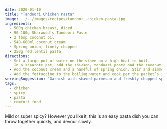 ```yaml
---
date: 2020-01-10
title: "Tandoori Chicken Pasta"
image: ../../images/recipes/tandoori-chicken-pasta.jpg
ingredients:
  - 500g chicken breast, diced
  - 90-100g Sharwood’s Tandoori Paste
  - 2 tbsp coconut oil
  - 540-600ml coconut cream
  - Spring onion, finely chopped
  - 250g red lentil pasta
directions:
  - Set a large pot of water on the stove on a high heat to boil.
  - In a separate pot, add the chicken, tandoori paste and the coconut oil and mix thoroughly. Once combined, cook on a medium-to-high heat until the chicken has cooked through.
  - Add the coconut cream and a handful of spring onion. Stir and simmer for 10 minutes.
  - Add the fettuccine to the boiling water and cook per the packet’s instructions. Drain the pasta and combine with the tandoori chicken.
servingSuggestion: "Garnish with shaved parmesan and freshly chopped spring onion and serve with a side of roti bread."
tags:
  - chicken
  - spicy
  - pasta
  - comfort food
---
```


Mild or super spicy? However you like it, this is an easy pasta dish you can throw together quickly, and devour slowly.
